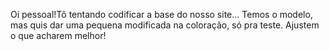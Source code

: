 Oi pessoal!Tô tentando codificar a base do nosso site... Temos o modelo, mas quis dar uma pequena modificada na coloração, só pra teste. Ajustem o que acharem melhor!